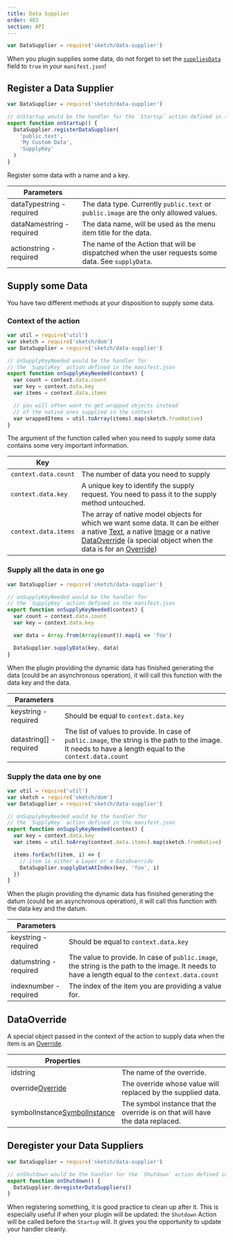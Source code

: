 ```yaml
---
title: Data Supplier
order: 403
section: API
---
```


```javascript
var DataSupplier = require('sketch/data-supplier')
```

When you plugin supplies some data, do not forget to set the [`suppliesData`](/guides/plugin-bundles/#suppliesdata) field to `true` in your `manifest.json`!

## Register a Data Supplier

```javascript
var DataSupplier = require('sketch/data-supplier')

// onStartup would be the handler for the `Startup` action defined in the manifest.json
export function onStartup() {
  DataSupplier.registerDataSupplier(
    'public.text',
    'My Custom Data',
    'SupplyKey'
  )
}
```

Register some data with a name and a key.

| Parameters                                              |                                                                                                    |
| ------------------------------------------------------- | -------------------------------------------------------------------------------------------------- |
| dataType<span class="arg-type">string - required</span> | The data type. Currently `public.text` or `public.image` are the only allowed values.              |
| dataName<span class="arg-type">string - required</span> | The data name, will be used as the menu item title for the data.                                   |
| action<span class="arg-type">string - required</span>   | The name of the Action that will be dispatched when the user requests some data. See `supplyData`. |

## Supply some Data

You have two different methods at your disposition to supply some data.

### Context of the action

```javascript
var util = require('util')
var sketch = require('sketch/dom')
var DataSupplier = require('sketch/data-supplier')

// onSupplyKeyNeeded would be the handler for
// the `SupplyKey` action defined in the manifest.json
export function onSupplyKeyNeeded(context) {
  var count = context.data.count
  var key = context.data.key
  var items = context.data.items

  // you will often want to get wrapped objects instead
  // of the native ones supplied in the context
  var wrappedItems = util.toArray(items).map(sketch.fromNative)
}
```

The argument of the function called when you need to supply some data contains some very important information.

| Key                  |                                                                                                                                                                                                                                             |
| -------------------- | ------------------------------------------------------------------------------------------------------------------------------------------------------------------------------------------------------------------------------------------- |
| `context.data.count` | The number of data you need to supply                                                                                                                                                                                                       |
| `context.data.key`   | A unique key to identify the supply request. You need to pass it to the supply method untouched.                                                                                                                                            |
| `context.data.items` | The array of native model objects for which we want some data. It can be either a native [Text](#text), a native [Image](#image) or a native [DataOverride](#dataoverride) (a special object when the data is for an [Override](#override)) |

### Supply all the data in one go

```javascript
var DataSupplier = require('sketch/data-supplier')

// onSupplyKeyNeeded would be the handler for
// the `SupplyKey` action defined in the manifest.json
export function onSupplyKeyNeeded(context) {
  var count = context.data.count
  var key = context.data.key

  var data = Array.from(Array(count)).map(i => 'foo')

  DataSupplier.supplyData(key, data)
}
```

When the plugin providing the dynamic data has finished generating the data (could be an asynchronous operation), it will call this function with the data key and the data.

| Parameters                                            |                                                                                                                                                            |
| ----------------------------------------------------- | ---------------------------------------------------------------------------------------------------------------------------------------------------------- |
| key<span class="arg-type">string - required</span>    | Should be equal to `context.data.key`                                                                                                                      |
| data<span class="arg-type">string[] - required</span> | The list of values to provide. In case of `public.image`, the string is the path to the image. It needs to have a length equal to the `context.data.count` |

### Supply the data one by one

```javascript
var util = require('util')
var sketch = require('sketch/dom')
var DataSupplier = require('sketch/data-supplier')

// onSupplyKeyNeeded would be the handler for
// the `SupplyKey` action defined in the manifest.json
export function onSupplyKeyNeeded(context) {
  var key = context.data.key
  var items = util.toArray(context.data.items).map(sketch.fromNative)

  items.forEach((item, i) => {
    // item is either a Layer or a DataOverride
    DataSupplier.supplyDataAtIndex(key, 'foo', i)
  })
}
```

When the plugin providing the dynamic data has finished generating the datum (could be an asynchronous operation), it will call this function with the data key and the datum.

| Parameters                                           |                                                                                                                                                   |
| ---------------------------------------------------- | ------------------------------------------------------------------------------------------------------------------------------------------------- |
| key<span class="arg-type">string - required</span>   | Should be equal to `context.data.key`                                                                                                             |
| datum<span class="arg-type">string - required</span> | The value to provide. In case of `public.image`, the string is the path to the image. It needs to have a length equal to the `context.data.count` |
| index<span class="arg-type">number - required</span> | The index of the item you are providing a value for.                                                                                              |

## DataOverride

A special object passed in the context of the action to supply data when the item is an [Override](#override).

| Properties                                                                    |                                                                               |
| ----------------------------------------------------------------------------- | ----------------------------------------------------------------------------- |
| id<span class="arg-type">string</span>                                        | The name of the override.                                                     |
| override<span class="arg-type">[Override](#override)</span>                   | The override whose value will replaced by the supplied data.                  |
| symbolInstance<span class="arg-type">[SymbolInstance](#symbolinstance)</span> | The symbol instance that the override is on that will have the data replaced. |

## Deregister your Data Suppliers

```javascript
var DataSupplier = require('sketch/data-supplier')

// onShutdown would be the handler for the `Shutdown` action defined in the manifest.json
export function onShutdown() {
  DataSupplier.deregisterDataSuppliers()
}
```

When registering something, it is good practice to clean up after it. This is especially useful if when your plugin will be updated: the `Shutdown` Action will be called before the `Startup` will. It gives you the opportunity to update your handler cleanly.
